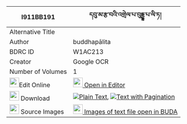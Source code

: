 |I911BB191|དབུ་མ་རྩ་བའི་འགྲེལ་པ་བུདྡྷ་པ་ལི་ཏ། 
| --- | --- 
|Alternative Title |
|Author| buddhapālita
|BDRC ID | W1AC213
|Creator | Google OCR
|Number of Volumes| 1
|<img width="25" src="https://img.icons8.com/color/25/000000/edit-property.png">Edit Online| [<img width="25" src="https://avatars.githubusercontent.com/u/45091458?s=200&v=4"> Open in Editor](http://editor.openpecha.org/I911BB191)
|<img width="25" src="https://img.icons8.com/fluent/48/000000/download-2.png"/>  Download | [![](https://img.icons8.com/color/20/000000/txt.png)Plain Text](https://github.com/Openpecha/I911BB191/releases/download/v2/uma_tsawa_i_drelpa_buddhapa_li_plain_I911BB191.zip), [![](https://img.icons8.com/color/20/000000/txt.png)Text with Pagination](https://github.com/Openpecha/I911BB191/releases/download/v2/uma_tsawa_i_drelpa_buddhapa_li_pages_I911BB191.zip)
|<img width="25" src="https://img.icons8.com/plasticine/100/000000/pictures-folder.png"/>  Source Images | [<img width="25" src="https://library.bdrc.io/icons/BUDA-small.svg"> Images of text file open in BUDA](https://library.bdrc.io/show/bdr:W1AC213)